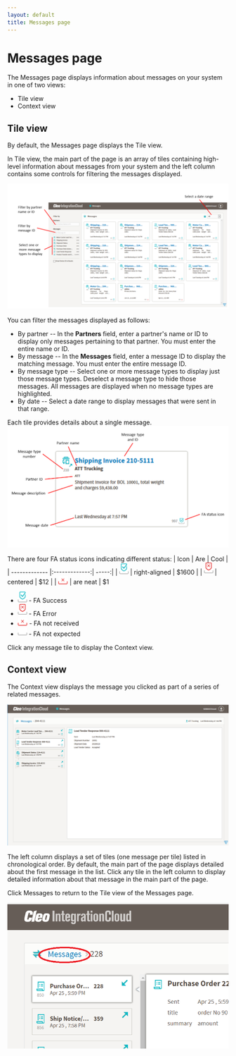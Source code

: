 ```yaml
---
layout: default
title: Messages page
---
```

# Messages page

The Messages page displays information about messages on your system in one of two views: 
- Tile view
- Context view

## Tile view

By default, the Messages page displays the Tile view.

In Tile view, the main part of the page is an array of tiles containing high-level information about messages from your system and the left column contains some controls for filtering the messages displayed.

![Messages Page Tile View](../images/AnnotatedB2BiMsgsPage.png)

You can filter the messages displayed as follows:
- By partner -- In the **Partners** field, enter a partner's name or ID to display only messages pertaining to that partner. You must enter the entire name or ID. 
- By message -- In the **Messages** field, enter a message ID to display the matching message. You must enter the entire message ID.
- By message type -- Select one or more message types to display just those message types. Deselect a message type to hide those messages. All messages are displayed when no message types are highlighted. 
- By date -- Select a date range to display messages that were sent in that range.

Each tile provides details about a single message.
![Message Tile Detail](../images/MessageDetailTile.png)

There are four FA status icons indicating different status:
| Icon          | Are           | Cool  |
| ------------- |:-------------:| -----:|
| ![FASuccess](../images/FASuccessIcon.png)      | right-aligned | $1600 |
| ![FAError](../images/FAErrorIcon.png)      | centered      |   $12 |
| ![FANotReceived](../images/FANotRcvdIcon.png) | are neat      |    $1 
 - ![FASuccess](../images/FASuccessIcon.png) - FA Success
 - ![FAError](../images/FAErrorIcon.png) - FA Error
 - ![FANotReceived](../images/FANotRcvdIcon.png) - FA not received
 - ![FANotExpected](../images/FANotExpctdIcon.png) - FA not expected

Click any message tile to display the Context view. 

## Context view
The Context view displays the message you clicked as part of a series of related messages. 

![Messages Page Context View](../images/B2BiMessagePageContextView3.png)

The left column displays a set of tiles (one message per tile) listed in chronological order. By default, the main part of the page displays detailed about the first message in the list. Click any tile in the left column to display detailed information about that message in the main part of the page.

Click Messages to return to the Tile view of the Messages page.

![Link from Context View to Tile View](../images/B2BiMessagePageContextView2.png)



